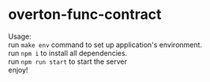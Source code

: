# overton-func-contract

Usage:  
run `make env` command to set up application's environment.  
run `npm i` to install all dependencies.  
run `npm run start` to start the server  
enjoy!
